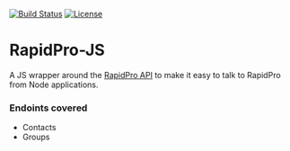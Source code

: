 [![Build Status](https://travis-ci.org/onaio/rapidpro-js.svg?branch=master)](https://travis-ci.org/onaio/rapidpro-js)
[![License](https://img.shields.io/badge/License-BSD%202--Clause-orange.svg)](https://github.com/goodbotai/borq/blob/master/LICENSE)

# RapidPro-JS
A JS wrapper around the [RapidPro API] to make it easy to talk to
RapidPro from Node applications.

### Endoints covered
 - Contacts
 - Groups

[RapidPro API]: https://rapidpro.io/api/v2/
